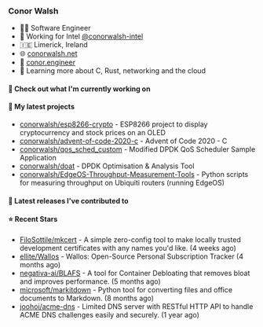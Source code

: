 ### Conor Walsh
- 👷‍♂️ Software Engineer
- 🏢 Working for Intel [@conorwalsh-intel](https://github.com/conorwalsh-intel)
- 🇮🇪 Limerick, Ireland
- 🌐 [conorwalsh.net](https://conorwalsh.net)
- 📙 [conor.engineer](https://conor.engineer)
- 🌱 Learning more about C, Rust, networking and the cloud

#### 🔨 Check out what I'm currently working on


#### 🌱 My latest projects

- [conorwalsh/esp8266-crypto](https://github.com/conorwalsh/esp8266-crypto) - ESP8266 project to display cryptocurrency and stock prices on an OLED
- [conorwalsh/advent-of-code-2020-c](https://github.com/conorwalsh/advent-of-code-2020-c) - Advent of Code 2020 - C
- [conorwalsh/qos_sched_custom](https://github.com/conorwalsh/qos_sched_custom) - Modified DPDK QoS Scheduler Sample Application
- [conorwalsh/doat](https://github.com/conorwalsh/doat) - DPDK Optimisation &amp; Analysis Tool
- [conorwalsh/EdgeOS-Throughput-Measurement-Tools](https://github.com/conorwalsh/EdgeOS-Throughput-Measurement-Tools) - Python scripts for measuring throughput on Ubiquiti routers (running EdgeOS)

#### 🔭 Latest releases I've contributed to


#### ⭐ Recent Stars

- [FiloSottile/mkcert](https://github.com/FiloSottile/mkcert) - A simple zero-config tool to make locally trusted development certificates with any names you&#39;d like. (4 weeks ago)
- [ellite/Wallos](https://github.com/ellite/Wallos) - Wallos: Open-Source Personal Subscription Tracker (4 months ago)
- [negativa-ai/BLAFS](https://github.com/negativa-ai/BLAFS) - A tool for Container Debloating that removes bloat and improves performance. (5 months ago)
- [microsoft/markitdown](https://github.com/microsoft/markitdown) - Python tool for converting files and office documents to Markdown. (8 months ago)
- [joohoi/acme-dns](https://github.com/joohoi/acme-dns) - Limited DNS server with RESTful HTTP API to handle ACME DNS challenges easily and securely. (1 year ago)
